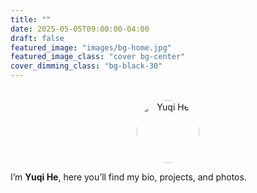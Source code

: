```yaml
---
title: ""
date: 2025-05-05T09:00:00-04:00
draft: false
featured_image: "images/bg-home.jpg"
featured_image_class: "cover bg-center"
cover_dimming_class: "bg-black-30"
---
```


<p style="text-align:center; margin-top:2rem;">
  <img
    src='{{ "images/headshot.jpg" | absURL }}'
    alt="Yuqi He"
    style="
      border-radius:50%;
      width:100px;
      height:100px;
      object-fit:cover;
      display:inline-block;
    "
  />
</p>


I’m **Yuqi He**, here you’ll find my bio, projects, and photos.

